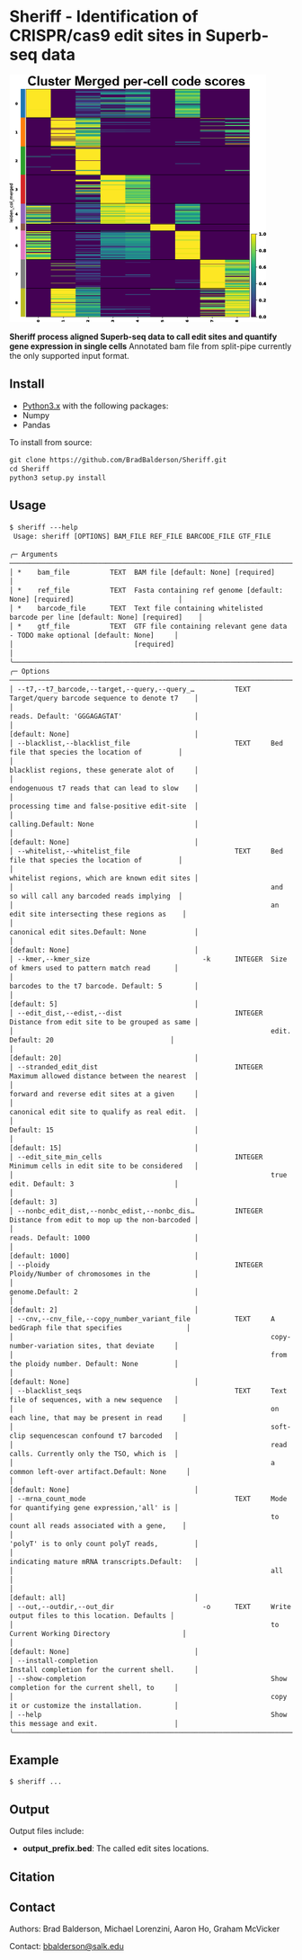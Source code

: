 Sheriff - Identification of CRISPR/cas9 edit sites in Superb-seq data
==================
![title](https://github.com/BradBalderson/Cytocipher/blob/main/img/example_heatmap.png?raw=true)

**Sheriff process aligned Superb-seq data to call edit sites and quantify gene expression in single cells** 
Annotated bam file from split-pipe currently the only supported input format.

Install
-------

- [Python3.x](https://www.python.org/getit/) with the following packages:
- Numpy
- Pandas
    
To install from source:

    git clone https://github.com/BradBalderson/Sheriff.git
    cd Sheriff
    python3 setup.py install

Usage
-----
    $ sheriff ---help
     Usage: sheriff [OPTIONS] BAM_FILE REF_FILE BARCODE_FILE GTF_FILE

    ╭─ Arguments ──────────────────────────────────────────────────────────────────────────────────────────────────╮
    │ *    bam_file          TEXT  BAM file [default: None] [required]                                             │
    │ *    ref_file          TEXT  Fasta containing ref genome [default: None] [required]                          │
    │ *    barcode_file      TEXT  Text file containing whitelisted barcode per line [default: None] [required]    │
    │ *    gtf_file          TEXT  GTF file containing relevant gene data - TODO make optional [default: None]     │
    │                              [required]                                                                      │
    ╰──────────────────────────────────────────────────────────────────────────────────────────────────────────────╯
    ╭─ Options ────────────────────────────────────────────────────────────────────────────────────────────────────╮
    │ --t7,--t7_barcode,--target,--query,--query_…          TEXT     Target/query barcode sequence to denote t7    │
    │                                                                reads. Default: 'GGGAGAGTAT'                  │
    │                                                                [default: None]                               │
    │ --blacklist,--blacklist_file                          TEXT     Bed file that species the location of         │
    │                                                                blacklist regions, these generate alot of     │
    │                                                                endogenuous t7 reads that can lead to slow    │
    │                                                                processing time and false-positive edit-site  │
    │                                                                calling.Default: None                         │
    │                                                                [default: None]                               │
    │ --whitelist,--whitelist_file                          TEXT     Bed file that species the location of         │
    │                                                                whitelist regions, which are known edit sites │
    │                                                                and so will call any barcoded reads implying  │
    │                                                                an edit site intersecting these regions as    │
    │                                                                canonical edit sites.Default: None            │
    │                                                                [default: None]                               │
    │ --kmer,--kmer_size                            -k      INTEGER  Size of kmers used to pattern match read      │
    │                                                                barcodes to the t7 barcode. Default: 5        │
    │                                                                [default: 5]                                  │
    │ --edit_dist,--edist,--dist                            INTEGER  Distance from edit site to be grouped as same │
    │                                                                edit. Default: 20                             │
    │                                                                [default: 20]                                 │
    │ --stranded_edit_dist                                  INTEGER  Maximum allowed distance between the nearest  │
    │                                                                forward and reverse edit sites at a given     │
    │                                                                canonical edit site to qualify as real edit.  │
    │                                                                Default: 15                                   │
    │                                                                [default: 15]                                 │
    │ --edit_site_min_cells                                 INTEGER  Minimum cells in edit site to be considered   │
    │                                                                true edit. Default: 3                         │
    │                                                                [default: 3]                                  │
    │ --nonbc_edit_dist,--nonbc_edist,--nonbc_dis…          INTEGER  Distance from edit to mop up the non-barcoded │
    │                                                                reads. Default: 1000                          │
    │                                                                [default: 1000]                               │
    │ --ploidy                                              INTEGER  Ploidy/Number of chromosomes in the           │
    │                                                                genome.Default: 2                             │
    │                                                                [default: 2]                                  │
    │ --cnv,--cnv_file,--copy_number_variant_file           TEXT     A bedGraph file that specifies                │
    │                                                                copy-number-variation sites, that deviate     │
    │                                                                from the ploidy number. Default: None         │
    │                                                                [default: None]                               │
    │ --blacklist_seqs                                      TEXT     Text file of sequences, with a new sequence   │
    │                                                                on each line, that may be present in read     │
    │                                                                soft-clip sequencescan confound t7 barcoded   │
    │                                                                read calls. Currently only the TSO, which is  │
    │                                                                a common left-over artifact.Default: None     │
    │                                                                [default: None]                               │
    │ --mrna_count_mode                                     TEXT     Mode for quantifying gene expression,'all' is │
    │                                                                to count all reads associated with a gene,    │
    │                                                                'polyT' is to only count polyT reads,         │
    │                                                                indicating mature mRNA transcripts.Default:   │
    │                                                                all                                           │
    │                                                                [default: all]                                │
    │ --out,--outdir,--out_dir                      -o      TEXT     Write output files to this location. Defaults │
    │                                                                to Current Working Directory                  │
    │                                                                [default: None]                               │
    │ --install-completion                                           Install completion for the current shell.     │
    │ --show-completion                                              Show completion for the current shell, to     │
    │                                                                copy it or customize the installation.        │
    │ --help                                                         Show this message and exit.                   │
    ╰──────────────────────────────────────────────────────────────────────────────────────────────────────────────╯

Example
------
    $ sheriff ... 

Output
------

Output files include:

- **output_prefix.bed**: The called edit sites locations.

Citation
--------

Contact
-------

Authors: Brad Balderson, Michael Lorenzini, Aaron Ho, Graham McVicker

Contact:  bbalderson@salk.edu